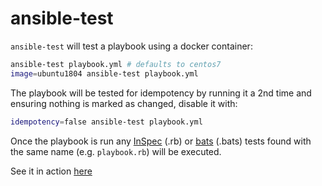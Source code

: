 # ansible-test

`ansible-test` will test a playbook using a docker container:

```bash
ansible-test playbook.yml # defaults to centos7
image=ubuntu1804 ansible-test playbook.yml
```

The playbook will be tested for idempotency by running it a 2nd time and ensuring nothing is marked as changed, disable it with:
```bash
idempotency=false ansible-test playbook.yml
```

Once the playbook is run any [InSpec](https://www.inspec.io) (.rb) or [bats](https://github.com/sstephenson/bats) (.bats) tests found with the same name (e.g. `playbook.rb`) will be executed.

See it in action [here](https://github.com/moshloop/ansible-java/tree/master/tests)
